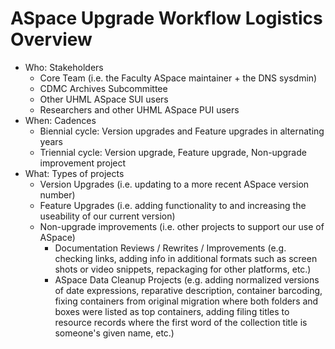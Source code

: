 # ASpace Upgrade Workflow Logistics Overview

- Who: Stakeholders
  - Core Team (i.e. the Faculty ASpace maintainer + the DNS sysdmin)
  - CDMC Archives Subcommittee
  - Other UHML ASpace SUI users
  - Researchers and other UHML ASpace PUI users
- When: Cadences
  - Biennial cycle: Version upgrades and Feature upgrades in alternating years
  - Triennial cycle: Version upgrade, Feature upgrade, Non-upgrade improvement project
- What: Types of projects
  - Version Upgrades (i.e. updating to a more recent ASpace version number)
  - Feature Upgrades (i.e. adding functionality to and increasing the useability of our current version)
  - Non-upgrade improvements (i.e. other projects to support our use of ASpace)
    - Documentation Reviews / Rewrites / Improvements (e.g. checking links, adding info in additional formats such as screen shots or video snippets, repackaging for other platforms, etc.)
    - ASpace Data Cleanup Projects (e.g. adding normalized versions of date expressions, reparative description, container barcoding, fixing containers from original migration where both folders and boxes were listed as top containers, adding filing titles to resource records where the first word of the collection title is someone's given name, etc.)
